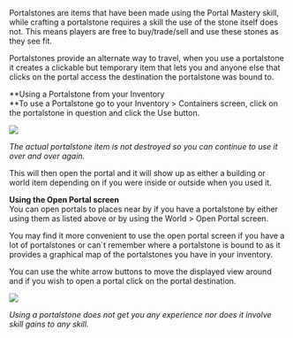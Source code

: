 ---
---
Portalstones are items that have been made using the Portal Mastery skill, while crafting a portalstone requires a skill the use of the stone itself does not. This means players are free to buy/trade/sell and use these stones as they see fit.

Portalstones provide an alternate way to travel, when you use a portalstone it creates a clickable but temporary item that lets you and anyone else that clicks on the portal access the destination the portalstone was bound to.

**Using a Portalstone from your Inventory  
**To use a Portalstone go to your Inventory > Containers screen, click on the portalstone in question and click the Use button.

[![](https://lohcdn.com/images/t_portalstone.jpg)](https://lohcdn.com/images/portalstone.jpg)

_The actual portalstone item is not destroyed so you can continue to use it over and over again._

This will then open the portal and it will show up as either a building or world item depending on if you were inside or outside when you used it.

**Using the Open Portal screen**  
You can open portals to places near by if you have a portalstone by either using them as listed above or by using the World > Open Portal screen.

You may find it more convenient to use the open portal screen if you have a lot of portalstones or can\`t remember where a portalstone is bound to as it provides a graphical map of the portalstones you have in your inventory.

You can use the white arrow buttons to move the displayed view around and if you wish to open a portal click on the portal destination.

[![](https://lohcdn.com/images/t_portalstone1.jpg)](https://lohcdn.com/images/portalstone1.jpg)

_Using a portalstone does not get you any experience nor does it involve skill gains to any skill._